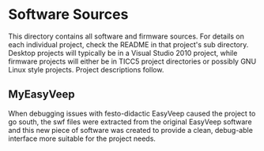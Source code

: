 Software Sources
=======================

This directory contains all software and firmware sources. For details on each individual project, check the README in that project's sub directory. Desktop projects will typically be in a Visual Studio 2010 project, while firmware projects will either be in TICC5 project directories or possibly GNU Linux style projects. Project descriptions follow.

MyEasyVeep
-------------------
When debugging issues with festo-didactic EasyVeep caused the project to go south, the swf files were extracted from the original EasyVeep software and this new piece of software was created to provide a clean, debug-able interface more suitable for the project needs.
